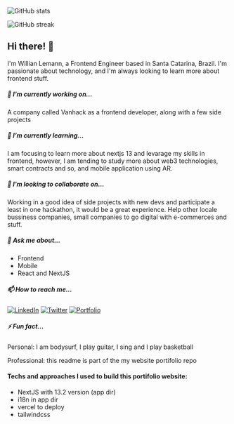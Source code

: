 ![GitHub stats](https://github-readme-stats.vercel.app/api?username=willian-lemann&show_icons=true&theme=radical)

![GitHub streak](https://github-readme-streak-stats.herokuapp.com/?user=willian-lemann&theme=radical)


## Hi there! 👋
I'm Willian Lemann, a Frontend Engineer based in Santa Catarina, Brazil. I'm passionate about technology, and I'm always looking to learn more about frontend stuff.

##### 🔭 I’m currently working on...
A company called Vanhack as a frontend developer, along with a few side projects

##### 🌱 I’m currently learning...
I am focusing to learn more about nextjs 13 and levarage my skills in frontend, however, I am tending to study more about web3 technologies, smart contracts and so, and mobile application using AR.

##### 👯 I’m looking to collaborate on...
Working in a good idea of side projects with new devs and participate a least in one hackathon, it would be a great experience. Help other locale bussiness companies, small companies to go digital with e-commerces and stuff.

##### 💬 Ask me about...

- Frontend
- Mobile
- React and NextJS

##### 📫 How to reach me...
<p align="left">
<a href="https://www.linkedin.com/in/yourusername/"><img src="https://img.shields.io/badge/-LinkedIn-blue?style=flat-square&logo=Linkedin&logoColor=white&link=https://www.linkedin.com/in/yourusername/" alt="LinkedIn"></a>
<a href="https://twitter.com/yourusername"><img src="https://img.shields.io/twitter/follow/yourusername?label=Twitter&style=social" alt="Twitter"></a>
<a href="https://willian-lemann.vercel.app"><img src="https://img.shields.io/badge/-Portfolio-yellowgreen?style=flat-square&link=https://willian-lemann.vercel.app" alt="Portfolio"></a>
</p>

##### ⚡ Fun fact...
Personal: I am bodysurf, I play guitar, I sing and I play basketball

Professional: this readme is part of the my website portifolio repo


#### Techs and approaches I used to build this portifolio website:

- NextJS with 13.2 version (app dir)
- i18n in app dir
- vercel to deploy
- tailwindcss

